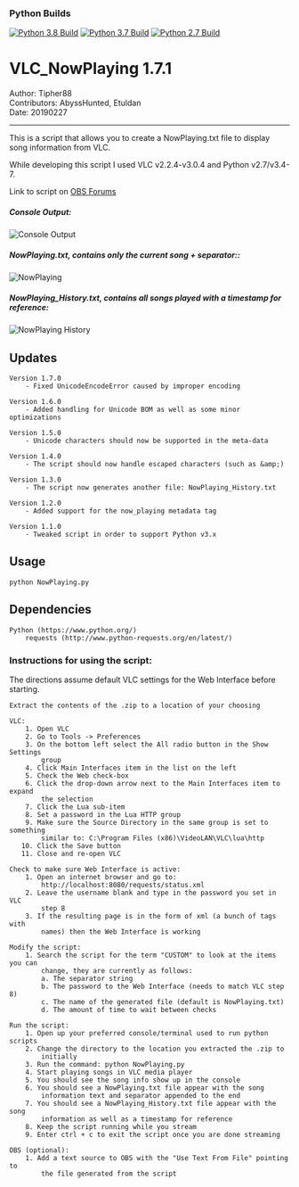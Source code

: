 ### Python Builds
[![Python 3.8 Build](https://github.com/ChrisEngstrom/VLC_NowPlaying/workflows/v3.8/badge.svg)](https://github.com/ChrisEngstrom/VLC_NowPlaying/actions)
[![Python 3.7 Build](https://github.com/ChrisEngstrom/VLC_NowPlaying/workflows/v3.7/badge.svg)](https://github.com/ChrisEngstrom/VLC_NowPlaying/actions)
[![Python 2.7 Build](https://github.com/ChrisEngstrom/VLC_NowPlaying/workflows/v2.7/badge.svg)](https://github.com/ChrisEngstrom/VLC_NowPlaying/actions)

# VLC_NowPlaying 1.7.1

Author:         Tipher88  
Contributors:   AbyssHunted, Etuldan  
Date:           20190227

---

This is a script that allows you to create a NowPlaying.txt file to display song
    information from VLC.

While developing this script I used VLC v2.2.4-v3.0.4 and Python v2.7/v3.4-7.

Link to script on [OBS Forums](https://obsproject.com/forum/resources/vlc-nowplaying.244/)

##### Console Output:
![Console Output](docs/screenshots/Console.PNG)

##### NowPlaying.txt, contains only the current song + separator::
![NowPlaying](docs/screenshots/NowPlaying.PNG)

##### NowPlaying_History.txt, contains all songs played with a timestamp for reference:
![NowPlaying History](docs/screenshots/NowPlaying_History.PNG)

## Updates
    
    Version 1.7.0
        - Fixed UnicodeEncodeError caused by improper encoding
    
    Version 1.6.0
        - Added handling for Unicode BOM as well as some minor optimizations
    
    Version 1.5.0
        - Unicode characters should now be supported in the meta-data
        
    Version 1.4.0
        - The script should now handle escaped characters (such as &amp;)
        
    Version 1.3.0
        - The script now generates another file: NowPlaying_History.txt
        
    Version 1.2.0
        - Added support for the now_playing metadata tag
        
    Version 1.1.0
        - Tweaked script in order to support Python v3.x
## Usage
    python NowPlaying.py

## Dependencies
    Python (https://www.python.org/)
        requests (http://www.python-requests.org/en/latest/)

### Instructions for using the script:

The directions assume default VLC settings for the Web Interface before starting.

    Extract the contents of the .zip to a location of your choosing

    VLC:
        1. Open VLC
        2. Go to Tools -> Preferences
        3. On the bottom left select the All radio button in the Show Settings
            group
        4. Click Main Interfaces item in the list on the left
        5. Check the Web check-box
        6. Click the drop-down arrow next to the Main Interfaces item to expand
            the selection
        7. Click the Lua sub-item
        8. Set a password in the Lua HTTP group
        9. Make sure the Source Directory in the same group is set to something
            similar to: C:\Program Files (x86)\VideoLAN\VLC\lua\http
       10. Click the Save button
       11. Close and re-open VLC
    
    Check to make sure Web Interface is active:
        1. Open an internet browser and go to:
            http://localhost:8080/requests/status.xml
        2. Leave the username blank and type in the password you set in VLC
            step 8
        3. If the resulting page is in the form of xml (a bunch of tags with
            names) then the Web Interface is working
    
    Modify the script:
        1. Search the script for the term "CUSTOM" to look at the items you can
            change, they are currently as follows:
            a. The separator string
            b. The password to the Web Interface (needs to match VLC step 8)
            c. The name of the generated file (default is NowPlaying.txt)
            d. The amount of time to wait between checks
    
    Run the script:
        1. Open up your preferred console/terminal used to run python scripts
        2. Change the directory to the location you extracted the .zip to
            initially
        3. Run the command: python NowPlaying.py
        4. Start playing songs in VLC media player
        5. You should see the song info show up in the console
        6. You should see a NowPlaying.txt file appear with the song
            information text and separator appended to the end
        7. You should see a NowPlaying_History.txt file appear with the song
            information as well as a timestamp for reference
        8. Keep the script running while you stream
        9. Enter ctrl + c to exit the script once you are done streaming
    
    OBS (optional):
        1. Add a text source to OBS with the "Use Text From File" pointing to
            the file generated from the script
